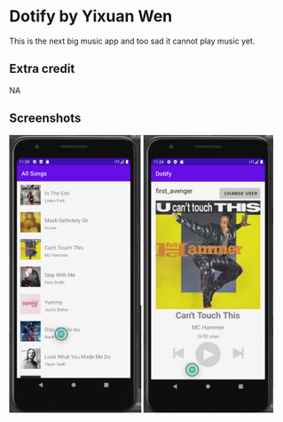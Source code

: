 

# Dotify by Yixuan Wen

This is the next big music app and too sad it cannot play music yet.

## Extra credit
NA

## Screenshots
<img src="./ss1.png" alt="Screenshot of the app" height="500" />

<img src="./ss2.png" alt="Screenshot of the app" height="500" />

